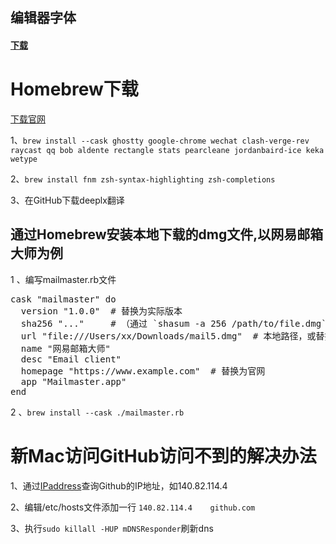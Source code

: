 ## 编辑器字体
#### [下载](/fonts/MapleMonoNormal-NF-CN-SemiBoldItalic.ttf)

# Homebrew下载

[下载官网](https://brew.sh/zh-cn/)

1、`brew install --cask ghostty google-chrome wechat clash-verge-rev raycast qq bob aldente rectangle stats pearcleane jordanbaird-ice keka wetype`

2、`brew install fnm zsh-syntax-highlighting zsh-completions`

3、在GitHub下载deeplx翻译

## 通过Homebrew安装本地下载的dmg文件,以网易邮箱大师为例
1 、编写mailmaster.rb文件

<pre>
cask "mailmaster" do
  version "1.0.0"  # 替换为实际版本
  sha256 "..."     # （通过 `shasum -a 256 /path/to/file.dmg` 获取）
  url "file:///Users/xx/Downloads/mail5.dmg"  # 本地路径，或替换为实际下载 URL
  name "网易邮箱大师"
  desc "Email client"
  homepage "https://www.example.com"  # 替换为官网
  app "Mailmaster.app"
end
</pre>
2 、`brew install --cask ./mailmaster.rb`


# 新Mac访问GitHub访问不到的解决办法
1、通过[IPaddress](https://www.ipaddress.com/)查询Github的IP地址，如140.82.114.4

2、编辑/etc/hosts文件添加一行 `140.82.114.4    github.com`

3、执行`sudo killall -HUP mDNSResponder`刷新dns